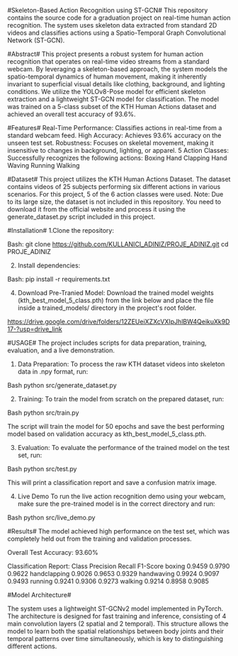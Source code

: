 #Skeleton-Based Action Recognition using ST-GCN#
This repository contains the source code for a graduation project on real-time human action recognition. The system uses skeleton data extracted from standard 2D videos and classifies actions using a Spatio-Temporal Graph Convolutional Network (ST-GCN).

#Abstract#
This project presents a robust system for human action recognition that operates on real-time video streams from a standard webcam. By leveraging a skeleton-based approach, the system models the spatio-temporal dynamics of human movement, making it inherently invariant to superficial visual details like clothing, background, and lighting conditions. We utilize the YOLOv8-Pose model for efficient skeleton extraction and a lightweight ST-GCN model for classification. The model was trained on a 5-class subset of the KTH Human Actions dataset and achieved an overall test accuracy of 93.6%.

#Features#
Real-Time Performance: Classifies actions in real-time from a standard webcam feed.
High Accuracy: Achieves 93.6% accuracy on the unseen test set.
Robustness: Focuses on skeletal movement, making it insensitive to changes in background, lighting, or apparel.
5 Action Classes: Successfully recognizes the following actions:
Boxing 
Hand Clapping 
Hand Waving 
Running 
Walking 

#Dataset#
This project utilizes the KTH Human Actions Dataset. The dataset contains videos of 25 subjects performing six different actions in various scenarios. For this project, 5 of the 6 action classes were used.
Note: Due to its large size, the dataset is not included in this repository. You need to download it from the official website and process it using the generate_dataset.py script included in this project.

#Installation#
1.Clone the repository:

Bash:
git clone https://github.com/KULLANICI_ADINIZ/PROJE_ADINIZ.git
cd PROJE_ADINIZ

2. Install dependencies:
 
Bash:
pip install -r requirements.txt

4. Download Pre-Tranied Model:
Download the trained model weights (kth_best_model_5_class.pth) from the link below and place the file inside a trained_models/ directory in the project's root folder.

https://drive.google.com/drive/folders/12ZEUeiXZXcVXIpJhlBW4QeikuXk9D17-?usp=drive_link

#USAGE#
The project includes scripts for data preparation, training, evaluation, and a live demonstration.

1. Data Preparation:
To process the raw KTH dataset videos into skeleton data in .npy format, run:

Bash
python src/generate_dataset.py

2. Training:
To train the model from scratch on the prepared dataset, run:

Bash
python src/train.py

The script will train the model for 50 epochs and save the best performing model based on validation accuracy as kth_best_model_5_class.pth.

3. Evaluation:
To evaluate the performance of the trained model on the test set, run:

Bash
python src/test.py

This will print a classification report and save a confusion matrix image.

4. Live Demo
To run the live action recognition demo using your webcam, make sure the pre-trained model is in the correct directory and run:

Bash
python src/live_demo.py


#Results#
The model achieved high performance on the test set, which was completely held out from the training and validation processes.

Overall Test Accuracy: 93.60% 

Classification Report:
Class              	Precision	Recall	F1-Score
boxing              	0.9459	0.9790	0.9622
handclapping         	0.9026	0.9653	0.9329
handwaving          	0.9924	0.9097	0.9493
running	              0.9241	0.9306	0.9273
walking	              0.9214	0.8958	0.9085


#Model Architecture#

The system uses a lightweight ST-GCNv2 model implemented in PyTorch. The architecture is designed for fast training and inference, consisting of 4 main convolution layers (2 spatial and 2 temporal).
This structure allows the model to learn both the spatial relationships between body joints and their temporal patterns over time simultaneously, which is key to distinguishing different actions.

